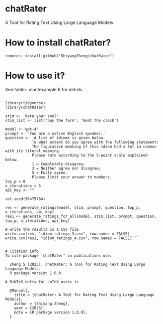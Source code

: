# chatRater
 A Tool for Rating Text Using Large Language Models
 
# How to install chatRater?
```remotes::install_github("ShiyangZheng/chatRater")```

# How to use it?
See folder: man/example.R for details.

```remotes::install_github("ShiyangZheng/chatRater")

library(tidyverse)
library(chatRater)

stim <- 'bare your soul'
stim_list <- list('buy the farm', 'beat the clock')

model <-'gpt-4'
prompt <- 'You are a native English speaker.'
question <- 'A list of idioms is given below.
            To what extent do you agree with the following statement:
            The figurative meaning of this idiom had a lot in common with its literal meaning.
            Please rate according to the 5-point scale explained below.
            1 = Completely disagree;
            3 = Neither agree nor disagree;
            5 = Fully agree.
            Please limit your answer to numbers.'
top_p = 0
n_iterations = 5
api_key <- ""

set.seed(56475764)

res <- generate_ratings(model, stim, prompt, question, top_p, n_iterations, api_key)
res1 <- generate_ratings_for_all(model, stim_list, prompt, question, top_p, n_iterations, api_key)

# write the results in a CSV file
write.csv(res, "idiom_ratings_3.csv", row.names = FALSE)
write.csv(res1, "idiom_ratings_4.csv", row.names = FALSE)```


# Citation info
To cite package ‘chatRater’ in publications use:

  Zheng S (2025). chatRater: A Tool for Rating Text Using Large Language Models.
  R package version 1.0.0.

A BibTeX entry for LaTeX users is

  @Manual{,
    title = {chatRater: A Tool for Rating Text Using Large Language Models},
    author = {Shiyang Zheng},
    year = {2025},
    note = {R package version 1.0.0},
  }

